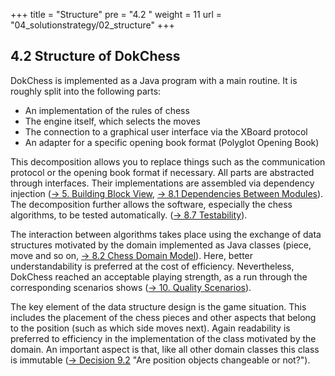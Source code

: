 +++
title = "Structure"
pre = "4.2 "
weight = 11
url = "04_solutionstrategy/02_structure"
+++

## 4.2 Structure of DokChess

DokChess is implemented as a Java program with a main routine. It is roughly split into the following parts:

* An implementation of the rules of chess
* The engine itself, which selects the moves
* The connection to a graphical user interface via the XBoard protocol
* An adapter for a specific opening book format (Polyglot Opening Book)

This decomposition allows you to replace things such as the communication protocol or the opening book format if necessary.
All parts are abstracted through interfaces.
Their implementations are assembled via dependency injection ([→ 5. Building Block View](/en/05_buildingblockview/), [→ 8.1 Dependencies Between Modules](/en/08_concepts/01_dependencies/)).
The decomposition further allows the software, especially the chess algorithms, to be tested automatically. ([→ 8.7 Testability](/en/08_concepts/07_testability/)).

The interaction between algorithms takes place using the exchange of data structures motivated by the domain implemented as Java classes (piece, move and so on, [→ 8.2 Chess Domain Model](/en/08_concepts/02_domainmodel/)).
Here, better understandability is preferred at the cost of efficiency.
Nevertheless, DokChess reached an acceptable playing strength, as a run through the corresponding scenarios shows ([→ 10. Quality Scenarios](/en/10_qualityscenarios/)).

The key element of the data structure design is the game situation.
This includes the placement of the chess pieces and other aspects that belong to the position (such as which side moves next).
Again readability is preferred to efficiency in the implementation of the class motivated by the domain.
An important aspect is that, like all other domain classes this class is immutable ([→ Decision 9.2](/en/09_decisions/02_positionobjects/) "Are position objects changeable or not?").
